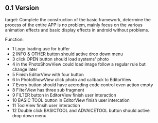 ## 0.1 Version

target: Complete the construction of the basic framework, determine the process of the entire APP is no problem, mainly focus on the various animation effects and basic display effects in android without problems.


Function:

- 1 Logo loading use for buffer
- 2 INFO & OTHER button should active drop down menu
- 3 click OPEN button should load systems' photo 
- 4 in the PhotoShowView could load image follow a regular rule but change later
- 5 Finish EditorView with four button
- 6 In PhotoShowView click photo and callback to EditorView
- 7 Every button should have accroding code control even action empty
- 8 FilterView has three sub fragment
- 9 FILTER button in EditorView finish user interaction
- 10 BASIC TOOL button in EditorView finish user intercation
- 11 ToolView finsih user interaction
- 12 Double click BASICTOOL and ADVAICETOOL button should active drop down menu